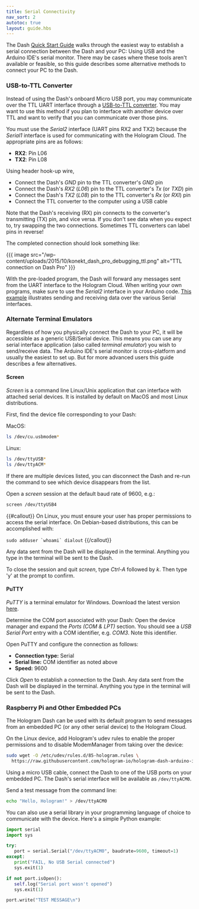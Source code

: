 ```yaml
---
title: Serial Connectivity
nav_sort: 2
autotoc: true
layout: guide.hbs
---
```


The Dash [Quick Start Guide](/docs/guide/dash/quick-start) walks through the easiest way to establish a
serial connection between the Dash and your PC: Using USB and the Arduino IDE's
serial monitor. There may be cases where these tools aren't available or
feasible, so this guide describes some alternative methods to connect your PC
to the Dash.

### USB-to-TTL Converter

Instead of using the Dash's onboard Micro USB port, you may communicate over the TTL
UART interface through a [USB-to-TTL
converter](http://www.amazon.com/FT232RL-Serial-Adapter-Module-Arduino/dp/B00HSX3CXE/).
You may want to use this method if you plan
to interface with another device over TTL and want to verify that you can
communicate over those pins.

You must use the *Serial2* interface (UART pins RX2 and TX2) because the
*Serial1* interface is used for communicating with the Hologram Cloud. The
appropriate pins are as follows:

* **RX2**: Pin L06
* **TX2**: Pin L08

Using header hook-up wire,

* Connect the Dash's *GND* pin to the TTL converter's *GND* pin
* Connect the Dash's *RX2* (*L06*) pin to the TTL converter's
  *Tx* (or *TXD*) pin
* Connect the Dash's *TX2* (*L08*) pin to the TTL converter's
  *Rx* (or *RXI*) pin
* Connect the TTL converter to the computer using a USB cable

Note that the Dash's receiving (RX) pin connects to the converter's transmitting
(TX) pin, and vice versa. If you don't see data when you expect to, try swapping the
two connections. Sometimes TTL converters can label pins in reverse!

The completed connection should look something like:

{{{ image src="/wp-content/uploads/2015/10/konekt_dash_pro_debugging_ttl.png"
                   alt="TTL connection on Dash Pro" }}}

With the pre-loaded program, the Dash will forward any messages sent from the 
UART interface to the Hologram Cloud. When writing your own programs, make sure
to use the *Serial2* interface in your Arduino code. [This
example](https://github.com/hologram-io/hologram-dash-arduino-examples/blob/master/konekt_dash_helloworld/konekt_dash_helloworld.ino) 
illustrates sending and receiving data over the various Serial interfaces.

### Alternate Terminal Emulators

Regardless of how you physically connect the Dash to your PC, it will be
accessible as a generic USB/Serial device. This means you can use any
serial interface application (also called *terminal emulator*) you 
wish to send/receive data. The Arduino IDE's serial monitor is cross-platform
and usually the easiest to set up. But for more advanced users this guide
describes a few alternatives.

#### Screen

*Screen* is a command line Linux/Unix application that can interface with
attached serial devices. It is installed by default on MacOS and most Linux
distributions. 

First, find the device file corresponding to your Dash:

MacOS:

```bash
ls /dev/cu.usbmodem*
```

Linux:

```bash
ls /dev/ttyUSB*
ls /dev/ttyACM*
```

If there are multiple devices listed, you can disconnect the Dash and re-run the
command to see which device disappears from the list.

Open a *screen* session at the default baud rate of 9600, e.g.:

```bash
screen /dev/ttyUSB4
```

{{#callout}}
On Linux, you must ensure your user has proper permissions to access the
serial interface. On Debian-based distributions, this can be accomplished with: 

``sudo adduser `whoami` dialout``
{{/callout}}

Any data sent from the Dash will be displayed in the terminal. Anything you type
in the terminal will be sent to the Dash. 

To close the session and quit *screen*, type *Ctrl-A* followed by *k*. Then
type 'y' at the prompt to confirm.

#### PuTTY

*PuTTY* is a terminal emulator for Windows. Download the latest version
[here](http://www.chiark.greenend.org.uk/~sgtatham/putty/download.html).

Determine the COM port associated with your Dash: Open the device manager and
expand the *Ports (COM & LPT)* section. You should see a *USB Serial Port* entry
with a COM identifier, e.g. *COM3*. Note this identifier.

Open PuTTY and configure the connection as follows:

* **Connection type:** Serial
* **Serial line:** COM identifier as noted above
* **Speed:** 9600

Click *Open* to establish a connection to the Dash. 
Any data sent from the Dash will be displayed in the terminal. Anything you type
in the terminal will be sent to the Dash. 

### Raspberry Pi and Other Embedded PCs

The Hologram Dash can be used with its default program to send messages
from an embedded PC (or any other serial device) to the Hologram Cloud.

On the Linux device, add Hologram's udev rules to enable the proper permissions
and to disable ModemManager from taking over the device:

```bash
sudo wget -O /etc/udev/rules.d/85-hologram.rules \
  https://raw.githubusercontent.com/hologram-io/hologram-dash-arduino-integration/master/85-hologram.rules
```

Using a micro USB cable, connect the Dash to one of the USB ports on your
embedded PC. The Dash's serial interface will be available as `/dev/ttyACM0`.

Send a test message from the command line:

```bash
echo "Hello, Hologram!" > /dev/ttyACM0
```

You can also use a serial library in your programming language of choice to
communicate with the device. Here's a simple Python example:

```python
import serial
import sys

try:
   port = serial.Serial("/dev/ttyACM0", baudrate=9600, timeout=1)
except:
   print("FAIL, No USB Serial connected")
   sys.exit(1)

if not port.isOpen():
   self.log("Serial port wasn't opened")
   sys.exit(1)

port.write("TEST MESSAGE\n")
```
